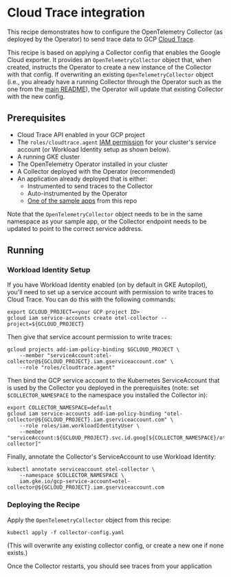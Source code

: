 # Cloud Trace integration

This recipe demonstrates how to configure the OpenTelemetry Collector
(as deployed by the Operator) to send trace data to GCP [Cloud Trace](https://cloud.google.com/trace).

This recipe is based on applying a Collector config that enables the Google Cloud exporter.
It provides an `OpenTelemetryCollector` object that, when created, instructs the Operator to
create a new instance of the Collector with that config. If overwriting an existing `OpenTelemetryCollector`
object (i.e., you already have a running Collector through the Operator such as the one from the
[main README](../../README.md#starting-the-collector)), the Operator will update that existing
Collector with the new config.


## Prerequisites

* Cloud Trace API enabled in your GCP project
* The `roles/cloudtrace.agent` [IAM permission](https://cloud.google.com/trace/docs/iam#roles)
  for your cluster's service account (or Workload Identity setup as shown below).
* A running GKE cluster
* The OpenTelemetry Operator installed in your cluster
* A Collector deployed with the Operator (recommended)
* An application already deployed that is either:
  * Instrumented to send traces to the Collector
  * Auto-instrumented by the Operator
  * [One of the sample apps](../../sample-apps) from this repo

Note that the `OpenTelemetryCollector` object needs to be in the same namespace as your sample
app, or the Collector endpoint needs to be updated to point to the correct service address.

## Running

### Workload Identity Setup

If you have Workload Identity enabled (on by default in GKE Autopilot), you'll need to set
up a service account with permission to write traces to Cloud Trace. You can do this with
the following commands:

```
export GCLOUD_PROJECT=<your GCP project ID>
gcloud iam service-accounts create otel-collector --project=${GCLOUD_PROJECT}
```

Then give that service account permission to write traces:

```
gcloud projects add-iam-policy-binding $GCLOUD_PROJECT \
    --member "serviceAccount:otel-collector@${GCLOUD_PROJECT}.iam.gserviceaccount.com" \
    --role "roles/cloudtrace.agent"
```

Then bind the GCP service account to the Kubernetes ServiceAccount that is used by the Collector
you deployed in the prerequisites (note: set `$COLLECTOR_NAMESPACE` to the namespace you installed
the Collector in):

```
export COLLECTOR_NAMESPACE=default
gcloud iam service-accounts add-iam-policy-binding "otel-collector@${GCLOUD_PROJECT}.iam.gserviceaccount.com" \
    --role roles/iam.workloadIdentityUser \
    --member "serviceAccount:${GCLOUD_PROJECT}.svc.id.goog[${COLLECTOR_NAMESPACE}/otel-collector]"
```

Finally, annotate the Collector's ServiceAccount to use Workload Identity:

```
kubectl annotate serviceaccount otel-collector \
    --namespace $COLLECTOR_NAMESPACE \
    iam.gke.io/gcp-service-account=otel-collector@${GCLOUD_PROJECT}.iam.gserviceaccount.com
```

### Deploying the Recipe

Apply the `OpenTelemetryCollector` object from this recipe:

```
kubectl apply -f collector-config.yaml
```

(This will overwrite any existing collector config, or create a new one if none exists.)

Once the Collector restarts, you should see traces from your application
